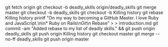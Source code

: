 git fetch origin
git checkout -b deadly_skills origin/deadly_skills
git merge master
git checkout -b deadly_skills
git checkout -b Killing history
git rebase Killing history
printf "On my way to becoming a GitHub Master. I love Ruby and JavaScript.\n\n* Ruby on Rails\n*Git\n* Rebase" > > introduction.md
git commit -am "Added rebase to my list of deadly skills." && git push origin deadly_skills
git push origin Killing history
git checkout master
git merge --no-ff deadly_skills
git push origin master
